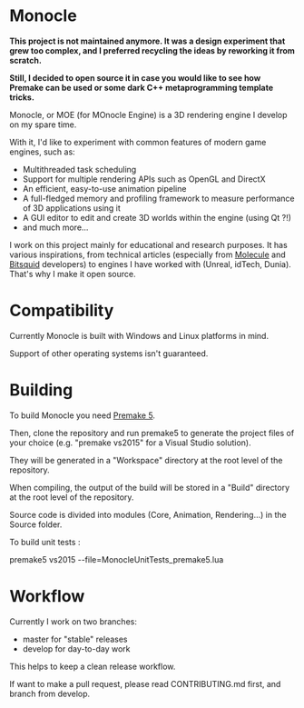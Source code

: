 Monocle
=======

**This project is not maintained anymore. It was a design experiment that grew too complex, and I preferred recycling the ideas by reworking it from scratch.**

**Still, I decided to open source it in case you would like to see how Premake can be used or some dark C++ metaprogramming template tricks.**


Monocle, or MOE (for MOnocle Engine) is a 3D rendering engine I develop on my spare time.

With it, I'd like to experiment with common features of modern game engines, such as:

- Multithreaded task scheduling
- Support for multiple rendering APIs such as OpenGL and DirectX
- An efficient, easy-to-use animation pipeline
- A full-fledged memory and profiling framework to measure performance of 3D applications using it
- A GUI editor to edit and create 3D worlds within the engine (using Qt ?!)
- and much more...


I work on this project mainly for educational and research purposes.
It has various inspirations, from technical articles (especially from [Molecule](https://blog.molecular-matters.com/) and [Bitsquid](http://bitsquid.blogspot.fr/) developers) to engines I have worked with (Unreal, idTech, Dunia).
That's why I make it open source.


Compatibility
=============

Currently Monocle is built with Windows and Linux platforms in mind.

Support of other operating systems isn't guaranteed.


Building
========

To build Monocle you need [Premake 5](https://github.com/premake/premake-core).

Then, clone the repository and run premake5 to generate the project files of your choice (e.g. "premake vs2015" for a Visual Studio solution).

They will be generated in a "Workspace" directory at the root level of the repository.

When compiling, the output of the build will be stored in a "Build" directory at the root level of the repository.

Source code is divided into modules (Core, Animation, Rendering...) in the Source folder.

To build unit tests :

premake5 vs2015 --file=MonocleUnitTests_premake5.lua



Workflow
========

Currently I work on two branches:

- master for "stable" releases
- develop for day-to-day work

This helps to keep a clean release workflow.

If want to make a pull request, please read CONTRIBUTING.md first, and branch from develop.

